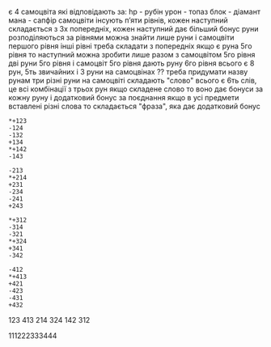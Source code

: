 є 4 самоцвіта які відповідають за:
    hp - рубін
    урон - топаз
    блок - діамант
    мана - сапфір
  самоцвіти інсують пʼяти рівнів, кожен наступний складається з 3х попередніх, кожен наступний дає більший бонус
  руни розподіляються за рівнями
  можна знайти лише руни і самоцвіти першого рівня
  інші рівні треба складати з попередніх
  якщо є руна 5го рівня то наступний можна зробити лише разом з самоцвітом 5го рівня
  дві руни 5го рівня і самоцвіт 5го рівня дають руну 6го рівня
  всього є 8 рун, 5ть звичайних і 3 руни на самоцвінах
  ?? треба придумати назву рунам
  три різні руни на самоцвіті складають "слово"
  всього є 6ть слів, це всі комбінації з трьох рун
  якщо складене слово то воно дає бонуси за кожну руну і додатковий бонус за поєднання
  якщо в усі предмети вставлені різні слова то складається "фраза", яка дає додатковий бонус

    *+123
    -124
    -132
    +134
    *+142
    -143

    -213
    *+214
    +231
    -234
    -241
    +243

    *+312
    -314
    -321
    *+324
    +341
    -342

    -412
    *+413
    +421
    -423
    -431
    +432

123
413
214
324
142
312


111222333444